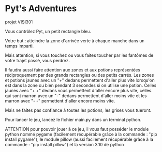 # Pyt's Adventures
projet VISI301

Vous contrôlez Pyt, un petit rectangle bleu.

Votre but : atteindre la zone d'arrivée verte à chaque manche dans un temps imparti.

Mais attention, si vous touchez ou vous faites toucher par les fantômes de votre trajet passé, vous perdrez.

Il faudra aussi faire attention aux zones et aux potions représentées réciproquement par des grands rectangles ou des petits carrés.
Les zones et potions jaunes avec un "+" dedans permettent d'aller plus vite lorsqu'on est dans la zone ou bien pendant 3 secondes si on utilise une potion.
Celles jaunes avec "+ +" dedans vous permettent d'aller encore plus vite, celles qui sont marron avec un "-" dedans permettent d'aller moins vite et les marron avec "- -" permettent d'aller encore moins vite.

Mais ne faites pas confiance à toutes les potions, les grises vous tueront.

Pour lancer le jeu, lancez le fichier main.py dans un terminal python.

ATTENTION pour pouvoir jouer à ce jeu, il vous faut posséder le module python nommé pygame (facilement récupérable grâce à la commande : "pip install pygame"), le module pillow (aussi facilement récupérable grâce à la commande : "pip install pillow") et la version 3.10 de python